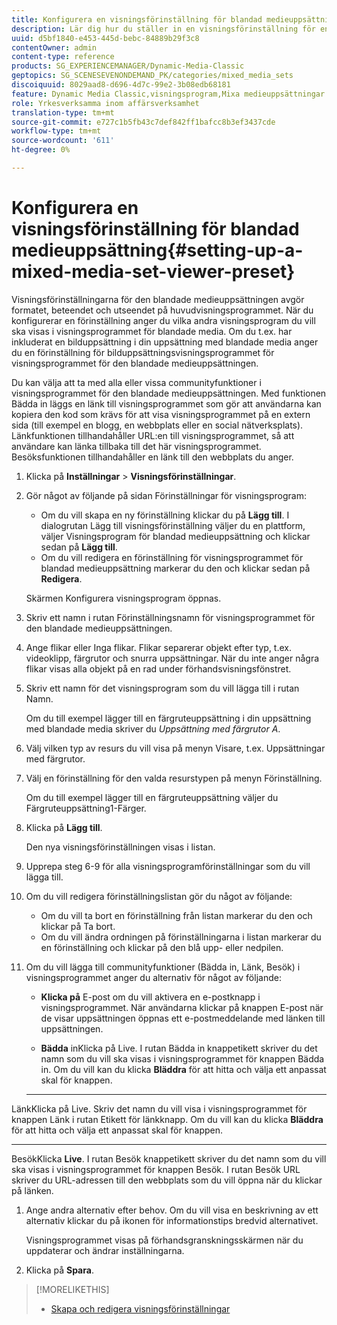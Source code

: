 ```yaml
---
title: Konfigurera en visningsförinställning för blandad medieuppsättning
description: Lär dig hur du ställer in en visningsförinställning för en blandad medieuppsättning.
uuid: d5bf1840-e453-445d-bebc-84889b29f3c8
contentOwner: admin
content-type: reference
products: SG_EXPERIENCEMANAGER/Dynamic-Media-Classic
geptopics: SG_SCENESEVENONDEMAND_PK/categories/mixed_media_sets
discoiquuid: 8029aad8-d696-4d7c-99e2-3b08edb68181
feature: Dynamic Media Classic,visningsprogram,Mixa medieuppsättningar
role: Yrkesverksamma inom affärsverksamhet
translation-type: tm+mt
source-git-commit: e727c1b5fb43c7def842ff1bafcc8b3ef3437cde
workflow-type: tm+mt
source-wordcount: '611'
ht-degree: 0%

---
```



# Konfigurera en visningsförinställning för blandad medieuppsättning{#setting-up-a-mixed-media-set-viewer-preset}

Visningsförinställningarna för den blandade medieuppsättningen avgör formatet, beteendet och utseendet på huvudvisningsprogrammet. När du konfigurerar en förinställning anger du vilka andra visningsprogram du vill ska visas i visningsprogrammet för blandade media. Om du t.ex. har inkluderat en bilduppsättning i din uppsättning med blandade media anger du en förinställning för bilduppsättningsvisningsprogrammet för visningsprogrammet för den blandade medieuppsättningen.

Du kan välja att ta med alla eller vissa communityfunktioner i visningsprogrammet för den blandade medieuppsättningen. Med funktionen Bädda in läggs en länk till visningsprogrammet som gör att användarna kan kopiera den kod som krävs för att visa visningsprogrammet på en extern sida (till exempel en blogg, en webbplats eller en social nätverksplats). Länkfunktionen tillhandahåller URL:en till visningsprogrammet, så att användare kan länka tillbaka till det här visningsprogrammet. Besöksfunktionen tillhandahåller en länk till den webbplats du anger.

1. Klicka på **Inställningar** > **Visningsförinställningar**.
1. Gör något av följande på sidan Förinställningar för visningsprogram:

   * Om du vill skapa en ny förinställning klickar du på **Lägg till**. I dialogrutan Lägg till visningsförinställning väljer du en plattform, väljer Visningsprogram för blandad medieuppsättning och klickar sedan på **Lägg till**.
   * Om du vill redigera en förinställning för visningsprogrammet för blandad medieuppsättning markerar du den och klickar sedan på **Redigera**.

   Skärmen Konfigurera visningsprogram öppnas.

1. Skriv ett namn i rutan Förinställningsnamn för visningsprogrammet för den blandade medieuppsättningen.
1. Ange flikar eller Inga flikar. Flikar separerar objekt efter typ, t.ex. videoklipp, färgrutor och snurra uppsättningar. När du inte anger några flikar visas alla objekt på en rad under förhandsvisningsfönstret.
1. Skriv ett namn för det visningsprogram som du vill lägga till i rutan Namn.

   Om du till exempel lägger till en färgruteuppsättning i din uppsättning med blandade media skriver du *Uppsättning med färgrutor A*.

1. Välj vilken typ av resurs du vill visa på menyn Visare, t.ex. Uppsättningar med färgrutor.
1. Välj en förinställning för den valda resurstypen på menyn Förinställning.

   Om du till exempel lägger till en färgruteuppsättning väljer du Färgruteuppsättning1-Färger.

1. Klicka på **Lägg till**.

   Den nya visningsförinställningen visas i listan.

1. Upprepa steg 6-9 för alla visningsprogramförinställningar som du vill lägga till.
1. Om du vill redigera förinställningslistan gör du något av följande:

   * Om du vill ta bort en förinställning från listan markerar du den och klickar på Ta bort.
   * Om du vill ändra ordningen på förinställningarna i listan markerar du en förinställning och klickar på den blå upp- eller nedpilen.

1. Om du vill lägga till communityfunktioner (Bädda in, Länk, Besök) i visningsprogrammet anger du alternativ för något av följande:

   * **Klicka på**
E-post om du vill aktivera en e-postknapp i visningsprogrammet. När användarna klickar på knappen E-post när de visar uppsättningen öppnas ett e-postmeddelande med länken till uppsättningen.

   * **Bädda**
inKlicka på Live. I rutan Bädda in knappetikett skriver du det namn som du vill ska visas i visningsprogrammet för knappen Bädda in. Om du vill kan du klicka 
**Bläddra** för att hitta och välja ett anpassat skal för knappen.

   * ****
LänkKlicka på Live. Skriv det namn du vill visa i visningsprogrammet för knappen Länk i rutan Etikett för länkknapp. Om du vill kan du klicka 
**Bläddra** för att hitta och välja ett anpassat skal för knappen.

   * ****
BesökKlicka 
**Live**. I rutan Besök knappetikett skriver du det namn som du vill ska visas i visningsprogrammet för knappen Besök. I rutan Besök URL skriver du URL-adressen till den webbplats som du vill öppna när du klickar på länken.

1. Ange andra alternativ efter behov. Om du vill visa en beskrivning av ett alternativ klickar du på ikonen för informationstips bredvid alternativet.

   Visningsprogrammet visas på förhandsgranskningsskärmen när du uppdaterar och ändrar inställningarna.

1. Klicka på **Spara**.

>[!MORELIKETHIS]
>
>* [Skapa och redigera visningsförinställningar](application-setup.md#adding_and_editing_viewer_presets)

